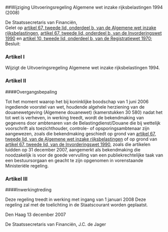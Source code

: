 <meta http-equiv='Content-Type' content='text/html; charset=utf-8' />

##Wijziging Uitvoeringsregeling Algemene wet inzake rijksbelastingen 1994 (2008)

De Staatssecretaris van Financiën,  
Gelet op [artikel 67, tweede lid, onderdeel b, van de Algemene wet inzake rijksbelastingen](../../../../../../../../../../wet/algemene/wet/inzake/rijksbelastingen/BWBR0002320/README.md), [artikel 67, tweede lid, onderdeel b, van de Invorderingswet 1990](../../../../../../../../../../wet/invorderingswet/1990/BWBR0004770/README.md) en [artikel 10, tweede lid, onderdeel b, van de Registratiewet 1970](../../../../../../../../../../wet/registratiewet/1970/BWBR0002739/README.md);
Besluit:    

### Artikel  I  

Wijzigt de Uitvoeringsregeling Algemene wet inzake rijksbelastingen 1994. 

### Artikel  II  

####Overgangsbepaling

Tot het moment waarop het bij koninklijke boodschap van 1 juni 2006 ingediende voorstel van wet, houdende algehele herziening van de douanewetgeving (Algemene douanewet) (kamerstukken 30 580) nadat het tot wet is verheven, in werking treedt, wordt de bekendmaking van gegevens door ambtenaren van de Belastingdienst/Douane die bij wettelijk voorschrift als toezichthouder, controle- of opsporingsambtenaar zijn aangewezen, zoals die bekendmaking geschiedt op grond van [artikel 67, tweede lid, van de Algemene wet inzake rijksbelastingen](../../../../../../../../../../wet/algemene/wet/inzake/rijksbelastingen/BWBR0002320/README.md) of op grond van [artikel 67, tweede lid, van de Invorderingswet 1990](../../../../../../../../../../wet/invorderingswet/1990/BWBR0004770/README.md), zoals die artikelen luidden op 31 december 2007, aangemerkt als bekendmaking die noodzakelijk is voor de goede vervulling van een publiekrechtelijke taak van een bestuursorgaan en geacht te zijn opgenomen in vorenstaande Ministeriële regeling. 

### Artikel  III  

####Inwerkingtreding

Deze regeling treedt in werking met ingang van 1 januari 2008 
Deze regeling zal met de toelichting in de Staatscourant worden geplaatst.   

Den Haag 
13 december 2007   

De 
Staatssecretaris van Financiën, 
J.C. de Jager     
